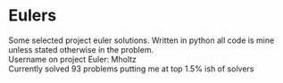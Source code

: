 # Eulers
Some selected project euler solutions. Written in python all code is mine unless stated otherwise in the problem.   
Username on project Euler: Mholtz   
Currently solved 93 problems putting me at top 1.5% ish of solvers  

